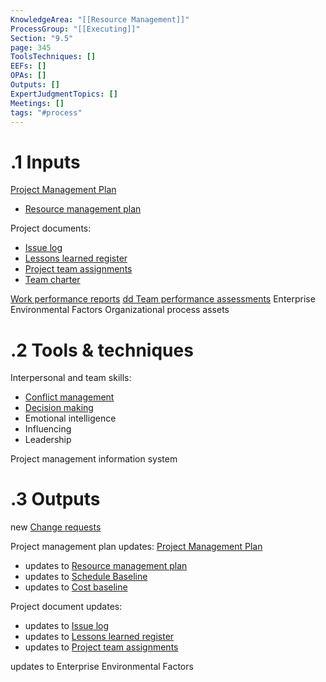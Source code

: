 ```yaml
---
KnowledgeArea: "[[Resource Management]]"
ProcessGroup: "[[Executing]]"
Section: "9.5"
page: 345
ToolsTechniques: []
EEFs: []
OPAs: []
Outputs: []
ExpertJudgmentTopics: []
Meetings: []
tags: "#process"
---
```

# .1 Inputs

[Project Management Plan](Project%20Management%20Plan.md)
* [Resource management plan](Resource%20management%20plan.md)

Project documents:
* [Issue log](Issue%20log.md)
* [Lessons learned register](Lessons%20learned%20register.md)
* [Project team assignments](Project%20team%20assignments.md)
* [Team charter](Team%20charter.md)

[Work performance reports](Procurement%20documentation.md)
[dd Team performance assessments](Procurement%20documentation.md)
Enterprise Environmental Factors
Organizational process assets

# .2 Tools & techniques
Interpersonal and team skills:
* [Conflict management](Conflict%20management.md)
* [Decision making](Decision%20making.md)
* Emotional intelligence
* Influencing
* Leadership

Project management information system

# .3 Outputs
new [Change requests](Change%20requests.md)

Project management plan updates: [Project Management Plan](Project%20Management%20Plan.md)
* updates to [Resource management plan](Resource%20management%20plan.md)
* updates to [Schedule Baseline](Schedule%20Baseline.md)
* updates to [Cost baseline](Cost%20baseline.md)

Project document updates:
* updates to [Issue log](Issue%20log.md)
* updates to [Lessons learned register](Lessons%20learned%20register.md)
* updates to [Project team assignments](Project%20team%20assignments.md)

updates to Enterprise Environmental Factors
